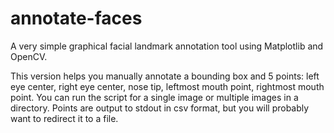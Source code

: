 # annotate-faces

A very simple graphical facial landmark annotation tool using Matplotlib and OpenCV.

This version helps you manually annotate a bounding box and 5 points: left eye center, right eye center, nose tip, 
leftmost mouth point, rightmost mouth point. 
You can run the script for a single image or multiple images in a directory. Points are output to stdout in csv format,
but you will probably want to redirect it to a file.
